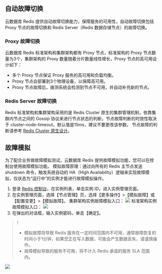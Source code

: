 
## 自动故障切换
云数据库 Redis 提供自动故障切换能力，保障服务的可用性，自动故障切换包括 Proxy 节点的故障切换和 Redis Server（Redis 数据存储节点）的故障切换。

### Proxy 故障切换
云数据库 Redis 标准架构和集群架构都有 Proxy 节点，标准架构的 Proxy 节点数量为3个，集群架构的 Proxy 数量随着分片数量线性增长，Proxy 节点的高可用设计如下：
- 多个 Proxy 节点保证 Proxy 服务的高可用和负载均衡。
- Proxy 节点会部署到3个物理设备，以保障高可用。
- Proxy 节点故障后，拨测系统会检测到节点不可用，并自动补充新的节点。

### Redis Server 故障切换
Redis 标准架构和集群架构采用的是 Redis Cluster 原生的集群管理机制，依靠集群内节点之间的 Gossip 协议来进行节点状态的判断，节点故障判断的时效性取决于 cluster-node-timeout，默认值是15ms，建议不要更改该参数。
节点故障的判断请参考 [Redis Cluster 原生设计](https://redis.io/topics/cluster-tutorial)。

## 故障模拟
为了配合业务做故障模拟测试，云数据库 Redis 提供故障模拟功能，您可以在控制台使用故障模拟功能。
模拟故障原理：通过向所有的 Redis 主节点发送 shutdown 命令，触发系统自动的 HA（High Availability）逻辑来实现故障模拟，仅状态为“运行中”的实例才能进行故障模拟操作。

1. 登录 [Redis 控制台](https://console.cloud.tencent.com/redis)，在实例列表，单击实例 ID，进入实例管理页面。
2. 在实例管理页面，选择【节点管理】页，选择【更多操作】>【模拟故障】或【配置变更】>【模拟故障】。
集群架构实例故障模拟入口：
![](https://main.qcloudimg.com/raw/b5f17224166e9ee7a750b13d80e85f01.png)
标准架构实例故障模拟入口：
![](https://main.qcloudimg.com/raw/39201a74fe8b2d67d6bcc8143b2e0bc0.png)
3. 在弹出的对话框，输入实例密码，单击【确定】。
>!
>- 模拟故障将导致 Redis 服务在一定时间范围内不可用，通常故障恢复的时间小于1分钟，如果您正在写入数据，可能会产生数据丢失，请谨慎操作。
>- 故障模拟导致的服务不可用，将不计入 Redis 承诺的服务 SLA 范围内。
>
![](https://main.qcloudimg.com/raw/e6b33278d3d7db04a22eea6998d2983a.png)


